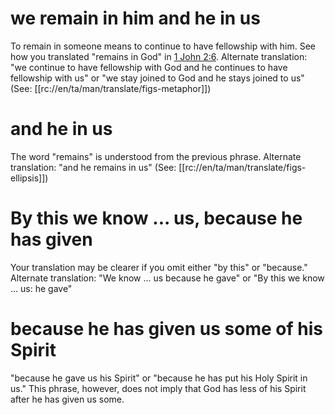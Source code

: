 # we remain in him and he in us

To remain in someone means to continue to have fellowship with him. See how you translated "remains in God" in [1 John 2:6](../02/06.md). Alternate translation: "we continue to have fellowship with God and he continues to have fellowship with us" or "we stay joined to God and he stays joined to us" (See: [[rc://en/ta/man/translate/figs-metaphor]])

# and he in us

The word "remains" is understood from the previous phrase. Alternate translation: "and he remains in us" (See: [[rc://en/ta/man/translate/figs-ellipsis]])

# By this we know ... us, because he has given

Your translation may be clearer if you omit either "by this" or "because." Alternate translation: "We know ... us because he gave" or "By this we know ... us: he gave"

# because he has given us some of his Spirit

"because he gave us his Spirit" or "because he has put his Holy Spirit in us." This phrase, however, does not imply that God has less of his Spirit after he has given us some.

